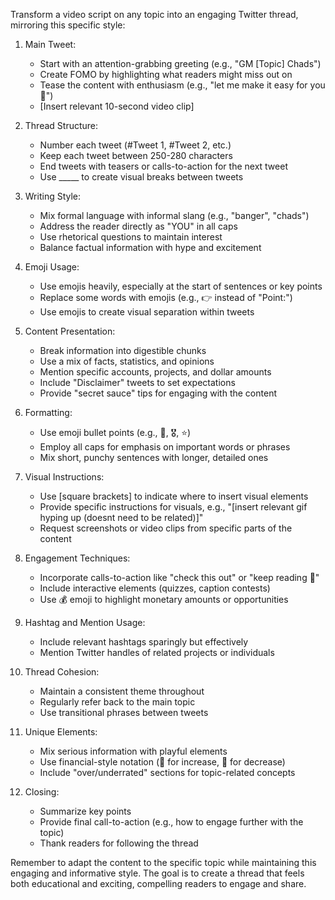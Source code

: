 Transform a video script on any topic into an engaging Twitter thread, mirroring this specific style:

1. Main Tweet:
   - Start with an attention-grabbing greeting (e.g., "GM [Topic] Chads")
   - Create FOMO by highlighting what readers might miss out on
   - Tease the content with enthusiasm (e.g., "let me make it easy for you 🧵")
   - [Insert relevant 10-second video clip]

2. Thread Structure:
   - Number each tweet (#Tweet 1, #Tweet 2, etc.)
   - Keep each tweet between 250-280 characters
   - End tweets with teasers or calls-to-action for the next tweet
   - Use _____ to create visual breaks between tweets

3. Writing Style:
   - Mix formal language with informal slang (e.g., "banger", "chads")
   - Address the reader directly as "YOU" in all caps
   - Use rhetorical questions to maintain interest
   - Balance factual information with hype and excitement

4. Emoji Usage:
   - Use emojis heavily, especially at the start of sentences or key points
   - Replace some words with emojis (e.g., 👉 instead of "Point:")
   - Use emojis to create visual separation within tweets

5. Content Presentation:
   - Break information into digestible chunks
   - Use a mix of facts, statistics, and opinions
   - Mention specific accounts, projects, and dollar amounts
   - Include "Disclaimer" tweets to set expectations
   - Provide "secret sauce" tips for engaging with the content

6. Formatting:
   - Use emoji bullet points (e.g., 🔸, 🎖️, ⭐)
   - Employ all caps for emphasis on important words or phrases
   - Mix short, punchy sentences with longer, detailed ones

7. Visual Instructions:
   - Use [square brackets] to indicate where to insert visual elements
   - Provide specific instructions for visuals, e.g., "[insert relevant gif hyping up (doesnt need to be related)]"
   - Request screenshots or video clips from specific parts of the content

8. Engagement Techniques:
   - Incorporate calls-to-action like "check this out" or "keep reading 🤝"
   - Include interactive elements (quizzes, caption contests)
   - Use 💰 emoji to highlight monetary amounts or opportunities

9. Hashtag and Mention Usage:
   - Include relevant hashtags sparingly but effectively
   - Mention Twitter handles of related projects or individuals

10. Thread Cohesion:
    - Maintain a consistent theme throughout
    - Regularly refer back to the main topic
    - Use transitional phrases between tweets

11. Unique Elements:
    - Mix serious information with playful elements
    - Use financial-style notation (🔺 for increase, 🔻 for decrease)
    - Include "over/underrated" sections for topic-related concepts

12. Closing:
    - Summarize key points
    - Provide final call-to-action (e.g., how to engage further with the topic)
    - Thank readers for following the thread

Remember to adapt the content to the specific topic while maintaining this engaging and informative style. The goal is to create a thread that feels both educational and exciting, compelling readers to engage and share.
